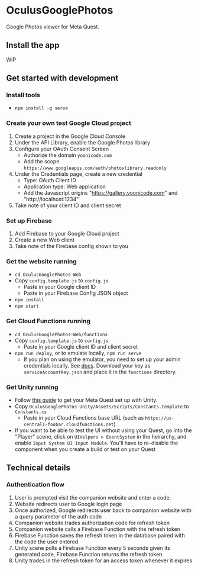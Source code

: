 # OculusGooglePhotos
Google Photos viewer for Meta Quest.

## Install the app
WIP

## Get started with development
### Install tools
- `npm install -g serve`

### Create your own test Google Cloud project
1. Create a project in the Google Cloud Console
2. Under the API Library, enable the Google Photos library
3. Configure your OAuth Consent Screen
    - Authorize the domain `yoonicode.com`
    - Add the scope `https://www.googleapis.com/auth/photoslibrary.readonly`
4. Under the Credentials page, create a new credential
    - Type: OAuth Client ID
    - Application type: Web application
    - Add the Javascript origins "https://gallery.yoonicode.com" and "http://localhost:1234"
5. Take note of your client ID and client secret

### Set up Firebase
1. Add Firebase to your Google Cloud project
2. Create a new Web client
3. Take note of the Firebase config shown to you

### Get the website running
- `cd OculusGooglePhotos-Web`
- Copy `config.template.js` to `config.js`
    - Paste in your Google client ID
    - Paste in your Firebase Config JSON object
- `npm install`
- `npm start`

### Get Cloud Functions running
- `cd OculusGooglePhotos-Web/functions`
- Copy `config.template.js` to `config.js`
    - Paste in your Google client ID and client secret
- `npm run deploy`, or to emulate locally, `npm run serve`
    - If you plan on using the emulator, you need to set up your admin credentials locally. See [docs](https://firebase.google.com/docs/functions/local-emulator#set_up_admin_credentials_optional). Download your key as `serviceAccountKey.json` and place it in the `functions` directory.

### Get Unity running
- Follow [this guide](https://developer.oculus.com/documentation/unity/unity-gs-overview/) to get your Meta Quest set up with Unity.
- Copy `OculusGooglePhotos-Unity/Assets/Scripts/Constants.template` to `Constants.cs`
    - Paste in your Cloud Functions base URL (such as `https://us-central1-foobar.cloudfunctions.net`)
- If you want to be able to test the UI without using your Quest, go into the "Player" scene, click on `UIHelpers > EventSystem` in the heirarchy, and enable `Input System UI Input Module`. You'll have to re-disable the component when you create a build or test on your Quest

## Technical details

### Authentication flow

1. User is prompted visit the companion website and enter a code.
2. Website redirects user to Google login page
3. Once authorized, Google redirects user back to companion website with a query parameter of the auth code
4. Companion website trades authorization code for refresh token
5. Companion website calls a Firebase Function with the refresh token
6. Firebase Function saves the refresh token in the database paired with the code the user entered
7. Unity scene polls a Firebase Function every 5 seconds given its generated code, Firebase Function returns the refresh token
8. Unity trades in the refresh token for an access token whenever it expires
